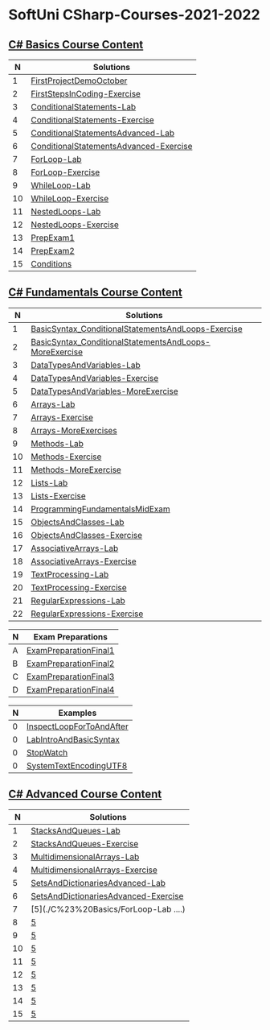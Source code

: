 # SoftUni CSharp-Courses-2021-2022

## [C# Basics Course Content](./C%23%20Basics)


| N | Solutions                 |
|---|---------------------------|
| 1 | [FirstProjectDemoOctober](./C%23%20Basics/FirstProjectDemoOctober) |
| 2 | [FirstStepsInCoding-Exercise](./C%23%20Basics/FirstStepsInCoding-Exercise) |
| 3 | [ConditionalStatements-Lab](./C%23%20Basics/ConditionalStatements-Lab) |
| 4 | [ConditionalStatements-Exercise](./C%23%20Basics/ConditionalStatements-Exercise) |
| 5 | [ConditionalStatementsAdvanced-Lab](./C%23%20Basics/ConditionalStatementsAdvanced-Lab) |
| 6 | [ConditionalStatementsAdvanced-Exercise](./C%23%20Basics/ConditionalStatementsAdvanced-Exercise) |
| 7 | [ForLoop-Lab](./C%23%20Basics/ForLoop-Lab) |
| 8 | [ForLoop-Exercise](./C%23%20Basics/ForLoop-Exercise) |
| 9 | [WhileLoop-Lab](./C%23%20Basics/WhileLoop-Lab) |
| 10 | [WhileLoop-Exercise](./C%23%20Basics/WhileLoop-Exercise) |
| 11 | [NestedLoops-Lab](./C%23%20Basics/NestedLoops-Lab) |
| 12 | [NestedLoops-Exercise](./C%23%20Basics/NestedLoops-Exercise) |
| 13 | [PrepExam1](./C%23%20Basics/PrepExam1) |
| 14 | [PrepExam2](./C%23%20Basics/PrepExam2) |
| 15 | [Conditions](./C%23%20Basics/Conditions) |


## [C# Fundamentals Course Content](./C%23%20Programming%20Fundamentals)


| N | Solutions                 |
|---|---------------------------|
| 1 | [BasicSyntax_ConditionalStatementsAndLoops-Exercise](./C%23%20Programming%20Fundamentals/BasicSyntax_ConditionalStatementsAndLoops-Exercise) |
| 2 | [BasicSyntax_ConditionalStatementsАndLoops-MoreExercise](./C%23%20Programming%20Fundamentals/BasicSyntax_ConditionalStatementsАndLoops-MoreExercise) |
| 3 | [DataTypesAndVariables-Lab](./C%23%20Programming%20Fundamentals/DataTypesAndVariables-Lab) |
| 4 | [DataTypesAndVariables-Exercise](./C%23%20Programming%20Fundamentals/DataTypesAndVariables-Exercise) |
| 5 | [DataTypesAndVariables-MoreExercise](./C%23%20Programming%20Fundamentals/DataTypesAndVariables-MoreExercise) |
| 6 | [Arrays-Lab](./C%23%20Programming%20Fundamentals/Arrays-Lab) |
| 7 | [Arrays-Exercise](./C%23%20Programming%20Fundamentals/Arrays-Exercise) |
| 8 | [Arrays-MoreExercises](./C%23%20Programming%20Fundamentals/Arrays-MoreExercises) |
| 9 | [Methods-Lab](./C%23%20Programming%20Fundamentals/Methods-Lab) |
| 10 | [Methods-Exercise](./C%23%20Programming%20Fundamentals/Methods-Exercise) |
| 11 | [Methods-MoreExercise](./C%23%20Programming%20Fundamentals/Methods-MoreExercise) |
| 12 | [Lists-Lab](./C%23%20Programming%20Fundamentals/Lists-Lab) |
| 13 | [Lists-Exercise](./C%23%20Programming%20Fundamentals/Lists-Exercise) |
| 14 | [ProgrammingFundamentalsMidExam](./C%23%20Programming%20Fundamentals/ProgrammingFundamentalsMidExam) |
| 15 | [ObjectsAndClasses-Lab](./C%23%20Programming%20Fundamentals/ObjectsAndClasses-Lab) |
| 16 | [ObjectsAndClasses-Exercise](./C%23%20Programming%20Fundamentals/ObjectsAndClasses-Exercise) |
| 17 | [AssociativeArrays-Lab](./C%23%20Programming%20Fundamentals/AssociativeArrays-Lab) |
| 18 | [AssociativeArrays-Exercise](./C%23%20Programming%20Fundamentals/AssociativeArrays-Exercise) |
| 19 | [TextProcessing-Lab](./C%23%20Programming%20Fundamentals/TextProcessing-Lab) |
| 20 | [TextProcessing-Exercise](./C%23%20Programming%20Fundamentals/TextProcessing-Exercise) |
| 21 | [RegularExpressions-Lab](./C%23%20Programming%20Fundamentals/RegularExpressions-Lab) |
| 22 | [RegularExpressions-Exercise](./C%23%20Programming%20Fundamentals/RegularExpressions-Exercise) |

| N | Exam Preparations         |
|---|---------------------------|
| A | [ExamPreparationFinal1](./C%23%20Programming%20Fundamentals/ExamPreparationFinal1) |
| B | [ExamPreparationFinal2](./C%23%20Programming%20Fundamentals/ExamPreparationFinal2) |
| C | [ExamPreparationFinal3](./C%23%20Programming%20Fundamentals/ExamPreparationFinal3) |
| D | [ExamPreparationFinal4](./C%23%20Programming%20Fundamentals/ExamPreparationFinal4) |

| N | Examples                  |
|---|---------------------------|
| 0 | [InspectLoopForToAndAfter](./C%23%20Programming%20Fundamentals/InspectLoopForToAndAfter) |
| 0 | [LabIntroАndBasicSyntax](./C%23%20Programming%20Fundamentals/LabIntroАndBasicSyntax) |
| 0 | [StopWatch](./C%23%20Programming%20Fundamentals/StopWatch) |
| 0 | [SystemTextEncodingUTF8](./C%23%20Programming%20Fundamentals/SystemTextEncodingUTF8) |

## [C# Advanced Course Content](./C%23%20Advanced)


| N | Solutions                 |
|---|---------------------------|
| 1 | [StacksAndQueues-Lab](./C%23%20Advanced/StacksAndQueues-Lab) |
| 2 | [StacksAndQueues-Exercise](./C%23%20Advanced/StacksAndQueues-Exercise) |
| 3 | [MultidimensionalArrays-Lab](./C%23%20Advanced/MultidimensionalArrays-Lab) |
| 4 | [MultidimensionalArrays-Exercise](./C%23%20Advanced/MultidimensionalArrays-Exercise) |
| 5 | [SetsАndDictionariesAdvanced-Lab](./C%23%20Advanced/Sets%D0%90ndDictionariesAdvanced-Lab) |
| 6 | [SetsAndDictionariesAdvanced-Exercise](./C%23%20Advanced/SetsAndDictionariesAdvanced-Exercise) |
| 7 | [5](./C%23%20Basics/ForLoop-Lab ....) |
| 8 | [5](./C%23%20Basics/ForLoop-Exercise......) |
| 9 | [5](./C%23%20Basics/WhileLoop-Lab) |
| 10 | [5](./C%23%20Basics/WhileLoop-Exercise) |
| 11 | [5](./C%23%20Basics/NestedLoops-Lab) |
| 12 | [5](./C%23%20Basics/NestedLoops-Exercise) |
| 13 | [5](./C%23%20Basics/PrepExam1) |
| 14 | [5](./C%23%20Basics/PrepExam2) |
| 15 | [5](./C%23%20Basics/Conditions) |











